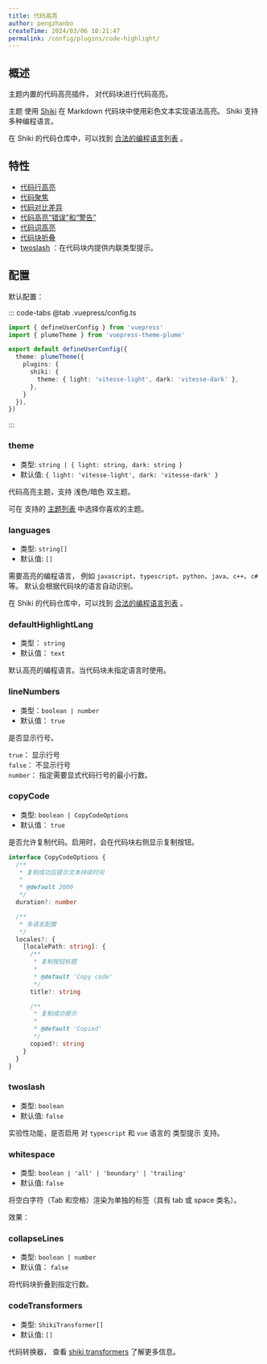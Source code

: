 ```yaml
---
title: 代码高亮
author: pengzhanbo
createTime: 2024/03/06 10:21:47
permalink: /config/plugins/code-highlight/
---
```


## 概述

主题内置的代码高亮插件， 对代码块进行代码高亮。

主题 使用 [Shiki](https://github.com/shikijs/shiki) 在 Markdown 代码块中使用彩色文本实现语法高亮。
Shiki 支持多种编程语言。

在 Shiki 的代码仓库中，可以找到 [合法的编程语言列表](https://shiki.style/languages) 。

## 特性

- [代码行高亮](../../guide/代码/特性支持.md#在代码块中实现行高亮)
- [代码聚焦](../../guide/代码/特性支持.md#代码块中聚焦)
- [代码对比差异](../../guide/代码/特性支持.md#代码块中的颜色差异)
- [代码高亮“错误”和“警告”](../../guide/代码/特性支持.md#高亮-错误-和-警告)
- [代码词高亮](../../guide/代码/特性支持.md#代码块中-词高亮)
- [代码块折叠](../../guide/代码/特性支持.md#折叠代码块)
- [twoslash](../../guide/代码/twoslash.md#twoslash) ：在代码块内提供内联类型提示。

## 配置

默认配置：

::: code-tabs
@tab .vuepress/config.ts

```ts
import { defineUserConfig } from 'vuepress'
import { plumeTheme } from 'vuepress-theme-plume'

export default defineUserConfig({
  theme: plumeTheme({
    plugins: {
      shiki: {
        theme: { light: 'vitesse-light', dark: 'vitesse-dark' },
      },
    }
  }),
})
```

:::

### theme

- 类型: `string | { light: string, dark: string }`
- 默认值: `{ light: 'vitesse-light', dark: 'vitesse-dark' }`

代码高亮主题，支持 浅色/暗色 双主题。

可在 支持的 [主题列表](https://shiki.style/themes) 中选择你喜欢的主题。

### languages

- 类型: `string[]`
- 默认值: `[]`

需要高亮的编程语言， 例如 `javascript`、`typescript`、`python`、`java`、`c++`、`c#`等。
默认会根据代码块的语言自动识别。

在 Shiki 的代码仓库中，可以找到 [合法的编程语言列表](https://shiki.style/languages) 。

### defaultHighlightLang

- 类型： `string`
- 默认值： `text`

默认高亮的编程语言。当代码块未指定语言时使用。

### lineNumbers

- 类型：`boolean | number`
- 默认值： `true`

是否显示行号。

`true`： 显示行号\
`false`： 不显示行号\
`number`： 指定需要显式代码行号的最小行数。

### copyCode

- 类型: `boolean | CopyCodeOptions`
- 默认值： `true`

是否允许复制代码。启用时，会在代码块右侧显示复制按钮。

```ts
interface CopyCodeOptions {
  /**
   * 复制成功后提示文本持续时间
   *
   * @default 2000
   */
  duration?: number

  /**
   * 多语言配置
   */
  locales?: {
    [localePath: string]: {
      /**
       * 复制按钮标题
       *
       * @default 'Copy code'
       */
      title?: string

      /**
       * 复制成功提示
       *
       * @default 'Copied'
       */
      copied?: string
    }
  }
}
```

### twoslash

- 类型: `boolean`
- 默认值: `false`

实验性功能，是否启用 对 `typescript` 和 `vue` 语言的 类型提示 支持。

### whitespace

- 类型: `boolean | 'all' | 'boundary' | 'trailing'`
- 默认值: `false`

将空白字符（Tab 和空格）渲染为单独的标签（具有 tab 或 space 类名）。

效果：

<!-- @include: ../../snippet/whitespace.snippet.md{18-24} -->

### collapseLines

- 类型: `boolean | number`
- 默认值： `false`

将代码块折叠到指定行数。

### codeTransformers

- 类型: `ShikiTransformer[]`
- 默认值: `[]`

代码转换器， 查看 [shiki transformers](https://shiki.style/guide/transformers) 了解更多信息。
